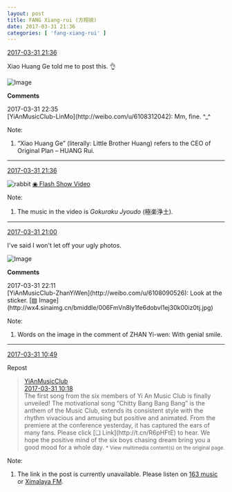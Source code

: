 ```yaml
---
layout: post
title: FANG Xiang-rui (方翔锐)
date: 2017-03-31 21:36
categories: [ 'fang-xiang-rui' ]
---
```


<div class="weibo-info">
  <a href="http://weibo.com/6117583008/ECntI05FH">2017-03-31 21:36</a>
</div>

Xiao Huang Ge told me to post this. :ok_hand:

<!-- more -->

![Image](http://wx2.sinaimg.cn/mw690/006G0KNGgy1fe6cn8v74aj30zk0qotcs.jpg)

**Comments**

<div class="weibo-post">2017-03-31 22:35</div>
[YiAnMusicClub-LinMo](http://weibo.com/u/6108312042): Mm, fine. ^_^

Note:
1. “Xiao Huang Ge” (literally: Little Brother Huang) refers to the CEO of Original Plan – HUANG Rui.

---

<div class="weibo-info">
  <a href="http://weibo.com/6117583008/ECntI05FH">2017-03-31 21:36</a>
</div>

![rabbit](http://img.t.sinajs.cn/t4/appstyle/expression/ext/normal/81/rabbit_org.gif) [◉ Flash Show Video](http://www.miaopai.com/show/KOoku6LJ9tZH8gTTJUxsraA9EFHdeqor.htm)

Note:
1. The music in the video is *Gokuraku Jyoudo* (極楽浄土).

---

<div class="weibo-info">
  <a href="http://weibo.com/6117583008/ECntI05FH">2017-03-31 21:00</a>
</div>

I've said I won't let off your ugly photos.

![Image](http://wx2.sinaimg.cn/mw690/006G0KNGgy1fe6bmjng72j30qo0zk76i.jpg)

**Comments**

<div class="weibo-post">2017-03-31 22:11</div>
[YiAnMusicClub-ZhanYiWen](http://weibo.com/u/6108090526): Look at the sticker. [▨ Image](http://wx4.sinaimg.cn/bmiddle/006FmVn8ly1fe6dobvl1ej30k00iz0tj.jpg)

Note:
1. Words on the image in the comment of ZHAN Yi-wen: With genial smile.

---

<div class="weibo-info">
  <a href="http://weibo.com/6117583008/ECjtvjPV9">2017-03-31 10:49</a>
</div>

Repost

<!-- more -->

> <div class="weibo-post-name">
>   <a href="http://weibo.com/u/6094546964">YiAnMusicClub</a>
> </div>
> <div class="weibo-info">
>   <a href="http://weibo.com/6094546964/ECjh219pP">2017-03-31 10:18</a>
> </div>
> The first song from the six members of Yi An Music Club is finally unveiled! The motivational song “Chitty Bang Bang Bang” is the anthem of the Music Club, extends its consistent style with the rhythm vivacious and amusing but positive and animated. From the premiere at the conference yesterday, it has captured the ears of many fans. Please click [❏ Link](http://t.cn/R6pHFtE) to hear. We hope the positive mind of the six boys chasing dream bring you a good mood for a whole day.  
> <small>* View multimedia content(s) on the original page.</small>

Note:
1. The link in the post is currently unavailable. Please listen on [163 music](http://music.163.com/#/song?id=469073322) or [Ximalaya FM](http://www.ximalaya.com/78339006/album/7540322).
